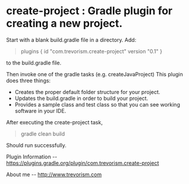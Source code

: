 # create-project : Gradle plugin for creating a new project.

Start with a blank build.gradle file in a directory. Add:

> plugins {
>    id "com.trevorism.create-project" version "0.1"
> }

to the build.gradle file.

Then invoke one of the gradle tasks (e.g. createJavaProject)
This plugin does three things:

* Creates the proper default folder structure for your project.
* Updates the build.gradle in order to build your project.
* Provides a sample class and test class so that you can see working software in your IDE.

After executing the create-project task,
> gradle clean build

Should run successfully.

Plugin Information -- https://plugins.gradle.org/plugin/com.trevorism.create-project

About me -- http://www.trevorism.com